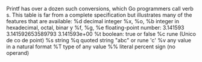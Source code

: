 Printf has over a dozen such conversions, which Go programmers call verb s. This table is far
from a complete specification but illustrates many of the features that are available:
%d decimal integer
%x, %o, %b integer in hexadecimal, octal, binar y
%f, %g, %e floating-point number: 3.141593 3.141592653589793 3.141593e+00
%t boolean: true or false
%c rune (Unico de co de point)
%s string
%q quoted string "abc" or rune 'c'
%v any value in a natural format
%T type of any value
%% literal percent sign (no operand)

